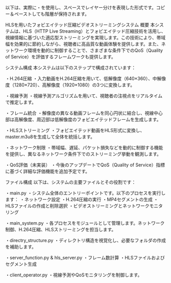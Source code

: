 
以下は、実際に・を使用し、スペースでレイヤー分けを表現した形式です。コピー＆ペーストしても階層が保持されます。

HLSを用いたフォビエイテッド圧縮ビデオストリーミングシステム
概要
本システムは、HLS（HTTP Live Streaming）とフォビエイテッド圧縮技術を活用し、視線情報に基づいた適応型ストリーミングを実現します。この技術により、帯域幅を効果的に節約しながら、視聴者に高品質な動画体験を提供します。また、ネットワーク環境を動的に制御することで、さまざまな条件下でのQoS（Quality of Service）を評価するフレームワークも提供します。

システム構成
本システムは以下のステップで構成されています：

・H.264圧縮
・入力動画をH.264圧縮を用いて、低解像度（640×360）、中解像度（1280×720）、高解像度（1920×1080）の3つに変換します。

・視線予測
・視線予測アルゴリズムを用いて、視聴者の注視点をリアルタイムで推定します。

・フレーム統合
・解像度の異なる動画フレームを同心円状に結合し、視線中心部は高解像度、周辺部は低解像度のフォビエイテッドフレームを生成します。

・HLSストリーミング
・フォビエイテッド動画をHLS形式に変換し、master.m3u8を生成して全体を統括します。

・ネットワーク制限
・帯域幅、遅延、パケット損失などを動的に制御する機能を提供し、異なるネットワーク条件下でのストリーミング挙動を観測します。

・QoS評価（未実装）
・今後のアップデートでQoS（Quality of Service）指標に基づく詳細な評価機能を追加予定です。

ファイル構成
以下は、システムの主要ファイルとその役割です：

・main.py
・システム全体のエントリーポイントです。以下のプロセスを実行します：
・ネットワーク設定
・H.264圧縮の実行
・MP4セグメントの生成
・HLSファイルの作成と削除選択
・ビデオストリーミングとネットワークモニタリング

・main_system.py
・各プロセスをモジュールとして管理します。ネットワーク制御、H.264圧縮、HLSストリーミングを担当します。

・directry_structure.py
・ディレクトリ構造を視覚化し、必要なフォルダの作成を補助します。

・server_function.py & hls_server.py
・フレーム数計算
・HLSファイルおよびセグメント生成

・client_operator.py
・視線予測やQoSモニタリングを制御します。

